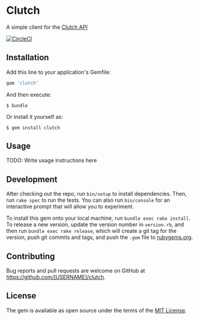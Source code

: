 # Clutch

A simple client for the [Clutch API](http://stage-api-docs.clutch.com:8091/)

[![CircleCI](https://circleci.com/gh/Follain/clutch/tree/master.svg?style=svg&circle-token=7bef3c072bded646e3b124860faf1bf67b902f98)](https://circleci.com/gh/Follain/clutch/tree/master)

## Installation

Add this line to your application's Gemfile:

```ruby
gem 'clutch'
```

And then execute:

    $ bundle

Or install it yourself as:

    $ gem install clutch

## Usage

TODO: Write usage instructions here

## Development

After checking out the repo, run `bin/setup` to install dependencies. Then, run `rake spec` to run the tests. You can also run `bin/console` for an interactive prompt that will allow you to experiment.

To install this gem onto your local machine, run `bundle exec rake install`. To release a new version, update the version number in `version.rb`, and then run `bundle exec rake release`, which will create a git tag for the version, push git commits and tags, and push the `.gem` file to [rubygems.org](https://rubygems.org).

## Contributing

Bug reports and pull requests are welcome on GitHub at https://github.com/[USERNAME]/clutch.


## License

The gem is available as open source under the terms of the [MIT License](http://opensource.org/licenses/MIT).

